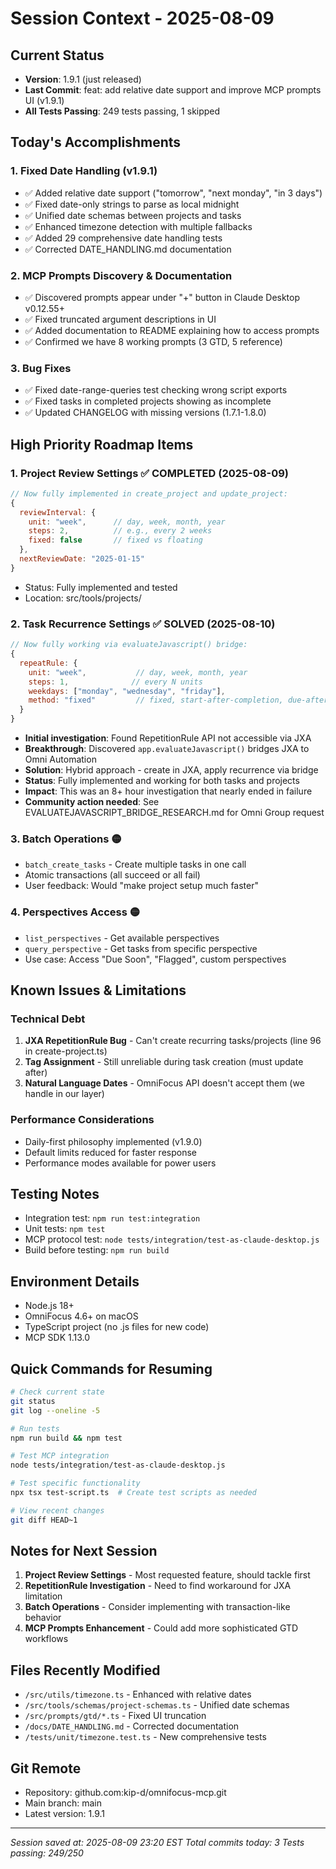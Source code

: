 # Session Context - 2025-08-09

## Current Status
- **Version**: 1.9.1 (just released)
- **Last Commit**: feat: add relative date support and improve MCP prompts UI (v1.9.1)
- **All Tests Passing**: 249 tests passing, 1 skipped

## Today's Accomplishments

### 1. Fixed Date Handling (v1.9.1)
- ✅ Added relative date support ("tomorrow", "next monday", "in 3 days")
- ✅ Fixed date-only strings to parse as local midnight
- ✅ Unified date schemas between projects and tasks
- ✅ Enhanced timezone detection with multiple fallbacks
- ✅ Added 29 comprehensive date handling tests
- ✅ Corrected DATE_HANDLING.md documentation

### 2. MCP Prompts Discovery & Documentation
- ✅ Discovered prompts appear under "+" button in Claude Desktop v0.12.55+
- ✅ Fixed truncated argument descriptions in UI
- ✅ Added documentation to README explaining how to access prompts
- ✅ Confirmed we have 8 working prompts (3 GTD, 5 reference)

### 3. Bug Fixes
- ✅ Fixed date-range-queries test checking wrong script exports
- ✅ Fixed tasks in completed projects showing as incomplete
- ✅ Updated CHANGELOG with missing versions (1.7.1-1.8.0)

## High Priority Roadmap Items

### 1. Project Review Settings ✅ COMPLETED (2025-08-09)
```javascript
// Now fully implemented in create_project and update_project:
{
  reviewInterval: {
    unit: "week",      // day, week, month, year
    steps: 2,          // e.g., every 2 weeks
    fixed: false       // fixed vs floating
  },
  nextReviewDate: "2025-01-15"
}
```
- Status: Fully implemented and tested
- Location: src/tools/projects/

### 2. Task Recurrence Settings ✅ SOLVED (2025-08-10)
```javascript
// Now fully working via evaluateJavascript() bridge:
{
  repeatRule: {
    unit: "week",           // day, week, month, year
    steps: 1,              // every N units
    weekdays: ["monday", "wednesday", "friday"],
    method: "fixed"         // fixed, start-after-completion, due-after-completion
  }
}
```
- **Initial investigation**: Found RepetitionRule API not accessible via JXA
- **Breakthrough**: Discovered `app.evaluateJavascript()` bridges JXA to Omni Automation
- **Solution**: Hybrid approach - create in JXA, apply recurrence via bridge
- **Status**: Fully implemented and working for both tasks and projects
- **Impact**: This was an 8+ hour investigation that nearly ended in failure
- **Community action needed**: See EVALUATEJAVASCRIPT_BRIDGE_RESEARCH.md for Omni Group request

### 3. Batch Operations 🟡
- `batch_create_tasks` - Create multiple tasks in one call
- Atomic transactions (all succeed or all fail)
- User feedback: Would "make project setup much faster"

### 4. Perspectives Access 🟡
- `list_perspectives` - Get available perspectives
- `query_perspective` - Get tasks from specific perspective
- Use case: Access "Due Soon", "Flagged", custom perspectives

## Known Issues & Limitations

### Technical Debt
1. **JXA RepetitionRule Bug** - Can't create recurring tasks/projects (line 96 in create-project.ts)
2. **Tag Assignment** - Still unreliable during task creation (must update after)
3. **Natural Language Dates** - OmniFocus API doesn't accept them (we handle in our layer)

### Performance Considerations
- Daily-first philosophy implemented (v1.9.0)
- Default limits reduced for faster response
- Performance modes available for power users

## Testing Notes
- Integration test: `npm run test:integration`
- Unit tests: `npm test`
- MCP protocol test: `node tests/integration/test-as-claude-desktop.js`
- Build before testing: `npm run build`

## Environment Details
- Node.js 18+
- OmniFocus 4.6+ on macOS
- TypeScript project (no .js files for new code)
- MCP SDK 1.13.0

## Quick Commands for Resuming

```bash
# Check current state
git status
git log --oneline -5

# Run tests
npm run build && npm test

# Test MCP integration
node tests/integration/test-as-claude-desktop.js

# Test specific functionality
npx tsx test-script.ts  # Create test scripts as needed

# View recent changes
git diff HEAD~1
```

## Notes for Next Session

1. **Project Review Settings** - Most requested feature, should tackle first
2. **RepetitionRule Investigation** - Need to find workaround for JXA limitation
3. **Batch Operations** - Consider implementing with transaction-like behavior
4. **MCP Prompts Enhancement** - Could add more sophisticated GTD workflows

## Files Recently Modified
- `/src/utils/timezone.ts` - Enhanced with relative dates
- `/src/tools/schemas/project-schemas.ts` - Unified date schemas
- `/src/prompts/gtd/*.ts` - Fixed UI truncation
- `/docs/DATE_HANDLING.md` - Corrected documentation
- `/tests/unit/timezone.test.ts` - New comprehensive tests

## Git Remote
- Repository: github.com:kip-d/omnifocus-mcp.git
- Main branch: main
- Latest version: 1.9.1

---

*Session saved at: 2025-08-09 23:20 EST*
*Total commits today: 3*
*Tests passing: 249/250*